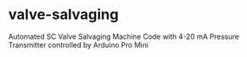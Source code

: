 # valve-salvaging
Automated SC Valve Salvaging Machine Code with 4-20 mA Pressure Transmitter controlled by Arduino Pro Mini
